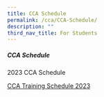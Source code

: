 ```yaml
---
title: CCA Schedule
permalink: /cca/CCA-Schedule/
description: ""
third_nav_title: For Students
---
```

##### **CCA Schedule**

2023 CCA Schedule

[CCA Training Schedule 2023](/files/CCA%20Training%20Schedule/CCA-Training-Schedule-2023.pdf)